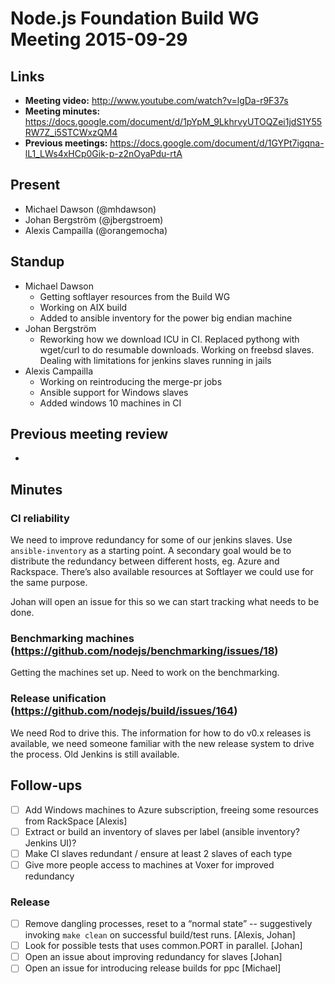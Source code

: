 # Node.js Foundation Build WG Meeting 2015-09-29

## Links

* **Meeting video:** http://www.youtube.com/watch?v=lgDa-r9F37s
* **Meeting minutes:** https://docs.google.com/document/d/1pYpM_9LkhrvyUTOQZei1jdS1Y55RW7Z_i5STCWxzQM4
* **Previous meetings:** https://docs.google.com/document/d/1GYPt7igqna-lL1_LWs4xHCp0Gik-p-z2nOyaPdu-rtA

## Present

* Michael Dawson (@mhdawson)
* Johan Bergström (@jbergstroem)
* Alexis Campailla (@orangemocha)

## Standup

* Michael Dawson
  * Getting softlayer resources from the Build WG
  * Working on AIX build
  * Added to ansible inventory for the power big endian machine
* Johan Bergström
  * Reworking how we download ICU in CI. Replaced pythong with wget/curl to do
    resumable downloads. Working on freebsd slaves. Dealing with limitations
    for jenkins slaves running in jails
* Alexis Campailla
  * Working on reintroducing the merge-pr jobs
  * Ansible support for Windows slaves
  * Added windows 10 machines in CI

## Previous meeting review

*

## Minutes

### CI reliability

We need to improve redundancy for some of our jenkins slaves. Use
`ansible-inventory` as a starting point. A secondary goal would be to distribute
the redundancy between different hosts, eg. Azure and Rackspace. There’s also
available resources at Softlayer we could use for the same purpose.

Johan will open an issue for this so we can start tracking what needs to be
done.

### Benchmarking machines (https://github.com/nodejs/benchmarking/issues/18)

Getting the machines set up. Need to work on the benchmarking.

### Release unification (https://github.com/nodejs/build/issues/164)

We need Rod to drive this. The information for how to do v0.x releases is
available, we need someone familiar with the new release system to drive the
process. Old Jenkins is still available.

## Follow-ups

* [ ] Add Windows machines to Azure subscription, freeing some resources from
  RackSpace \[Alexis]
* [ ] Extract or build an inventory of slaves per label (ansible inventory?
  Jenkins UI)?
* [ ] Make CI slaves redundant / ensure at least 2 slaves of each type
* [ ] Give more people access to machines at Voxer for improved redundancy

### Release

* [ ] Remove dangling processes, reset to a “normal state” -- suggestively
  invoking `make clean` on successful build/test runs. \[Alexis, Johan]
* [ ] Look for possible tests that uses common.PORT in parallel. \[Johan]
* [ ] Open an issue about improving redundancy for slaves \[Johan]
* [ ] Open an issue for introducing release builds for ppc \[Michael]
